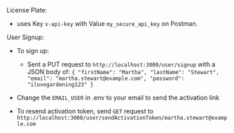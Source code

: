 License Plate:
- uses Key `x-api-key` with Value `my_secure_api_key` on Postman.

User Signup:
- To sign up:
  - Sent a PUT request to `http://localhost:3000/user/signup`
    with a JSON body of:
      `{
  "firstName": "Martha",
  "lastName": "Stewart",
  "email": "martha.stewart@example.com",
  "password": "ilovegardening123"
}`

- Change the `EMAIL_USER` in .env to your email to send the activation link
- To resend activation token, send `GET` request to `http://localhost:3000/user/sendActivationToken/martha.stewart@example.com`
